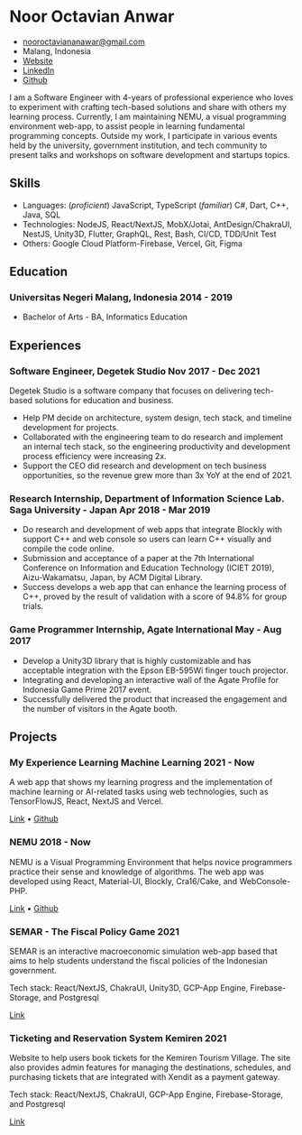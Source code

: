 # Noor Octavian Anwar

- <nooroctaviananawar@gmail.com>
- Malang, Indonesia
- [Website](https://alvin.vercel.app)
- [LinkedIn](https://www.linkedin.com/in/noor-octavian-anwar-alvin)
- [Github](https://github.com/arrokh)

I am a Software Engineer with 4-years of professional experience who loves to experiment with crafting tech-based solutions and share with others my learning process. Currently, I am maintaining NEMU, a visual programming environment web-app, to assist people in learning fundamental programming concepts. Outside my work, I participate in various events held by the university, government institution, and tech community to present talks and workshops on software development and startups topics.

## Skills

 - Languages: (*proficient*) JavaScript, TypeScript (*familiar*) C#, Dart, C++, Java, SQL
 - Technologies: NodeJS, React/NextJS, MobX/Jotai, AntDesign/ChakraUI, NestJS, Unity3D, Flutter, GraphQL, Rest, Bash, CI/CD, TDD/Unit Test
 - Others: Google Cloud Platform-Firebase, Vercel, Git, Figma

## Education

### <span>Universitas Negeri Malang, Indonesia</span> <span>2014 - 2019</span>

  - Bachelor of Arts - BA, Informatics Education 

## Experiences

### <span>Software Engineer, Degetek Studio</span> <span>Nov 2017 - Dec 2021</span>


Degetek Studio is a software company that focuses on delivering tech-based solutions for education and business. 

- Help PM decide on architecture, system design, tech stack, and timeline development for projects.
- Collaborated with the engineering team to do research and implement an internal tech stack, so the engineering productivity and development process efficiency were increasing 2x.
- Support the CEO did research and development on tech business opportunities, so the revenue grew more than 3x YoY at the end of 2021.

### <span>Research Internship, Department of Information Science Lab.<br/>Saga University - Japan</span> <span>Apr 2018 - Mar 2019</span>

- Do research and development of web apps that integrate Blockly with support C++ and web console so users can learn C++ visually and compile the code online. 
- Submission and acceptance of a paper at the 7th International Conference on Information and Education Technology (ICIET 2019), Aizu-Wakamatsu, Japan, by ACM Digital Library.
- Success develops a web app that can enhance the learning process of C++, proved by the result of validation with a score of 94.8% for group trials. 

### <span>Game Programmer Internship, Agate International</span> <span>May - Aug 2017</span>

- Develop a Unity3D library that is highly customizable and has acceptable integration with the Epson EB-595Wi finger touch projector. 
- Integrating and developing an interactive wall of the Agate Profile for Indonesia Game Prime 2017 event.
- Successfully delivered the product that increased the engagement and the number of visitors in the Agate booth.

## Projects

### <span>My Experience Learning Machine Learning</span> <span>2021 - Now</span>

A web app that shows my learning progress and the implementation of machine learning or AI-related tasks using web technologies, such as TensorFlowJS, React, NextJS and Vercel.

[Link](https://my-experience-learning-machine-learning.vercel.app) • [Github](https://github.com/arrokh/arrokh-mplml)

### <span>NEMU</span> <span>2018 - Now</span>

NEMU is a Visual Programming Environment that helps novice programmers practice their sense and knowledge of algorithms. The web app was developed using React, Material-UI, Blockly, Cra16/Cake, and WebConsole-PHP.

<!-- [Link](http://nemu-vpe.herokuapp.com) • [Github](https://github.com/arrokh/nemu) -->
[Link](https://nemu-domjudge.herokuapp.com/) • [Github](https://github.com/arrokh/nemu)

### <span>SEMAR - The Fiscal Policy Game</span> <span>2021</span>

SEMAR is an interactive macroeconomic simulation web-app based that aims to help students understand the fiscal policies of the Indonesian government. 

Tech stack:  React/NextJS, ChakraUI, Unity3D, GCP-App Engine, Firebase-Storage, and Postgresql

[Link](https://semar-game.vercel.app/)

### <span>Ticketing and Reservation System Kemiren</span> <span>2021</span>

Website to help users book tickets for the Kemiren Tourism Village. The site also provides admin features for managing the destinations, schedules, and purchasing tickets that are integrated with Xendit as a payment gateway.

Tech stack:  React/NextJS, ChakraUI, GCP-App Engine, Firebase-Storage, and Postgresql

[Link](http://kemiren.vercel.app/)
